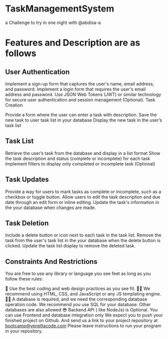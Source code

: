 # TaskManagementSystem
a Challenge to try in one night with @abdisa-a


# Features and Description are as follows

## User Authentication

Implement a sign-up form that captures the user's name, email address, and password.
Implement a login form that requires the user's email address and password.
Use JSON Web Tokens (JWT) or similar technology for secure user authentication and session management (Optional).
Task Creation

Provide a form where the user can enter a task with description.
Save the new task to user task list in your database
Display the new task in the user’s task list

## Task List
Retrieve the user’s task from the database and display in a list format
Show the task description and status (complete or incomplete) for each task
Implement filters to display only completed or incomplete task (Optional)

## Task Updates
Provide a way for users to mark tasks as complete or incomplete, such as a checkbox or toggle button.
Allow users to edit the task description and due date through an edit form or inline editing.
Update the task's information in the your database when changes are made.

## Task Deletion
Include a delete button or icon next to each task in the task list.
Remove the task from the user's task list in the your database when the delete button is clicked.
Update the task list display to remove the deleted task.

## Constraints And Restrictions
You are free to use any library or language you see feet as long as you follow these rules:

🥇 Use the best coding and web design practices as you see fit.
👍🏼 We recommend using HTML, CSS, and JavaScript or any JS templating engine.
👍🏼 A database is required, and we need the corresponding database operation code.
We recommend you use SQL for your database. Other databases are also allowed
😎 Backend API ( like NodeJs) is Optional. You can use Frontend and database integration only
We expect you to push your finished project on Github. And send us a link to your project repository at bootcamp@yenettacode.com  Please leave instructions to run your program in your repository.
